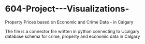 # 604-Project---Visualizations-
Property Prices based on Economic and Crime Data - in Calgary

The file is a connector file written in python connecting to Ucalgary database schema for crime, property and economic data in Calgary
